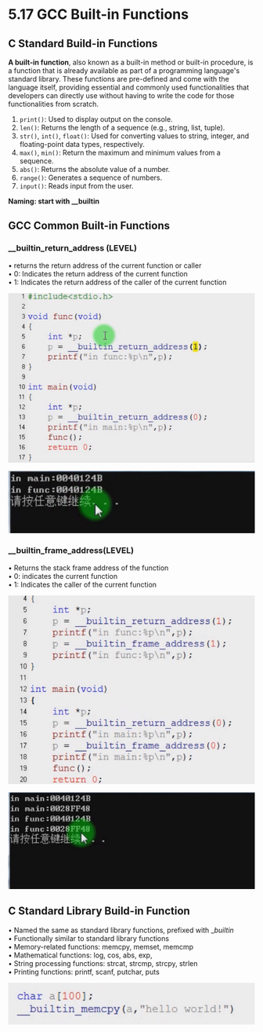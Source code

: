 # 5.17 GCC Built-in Functions



## C Standard Build-in Functions

**A built-in function**, also known as a built-in method or built-in procedure, is a function that is already available as part of a programming language's standard library. These functions are pre-defined and come with the language itself, providing essential and commonly used functionalities that developers can directly use without having to write the code for those functionalities from scratch.

1. `print()`: Used to display output on the console.
2. `len()`: Returns the length of a sequence (e.g., string, list, tuple).
3. `str()`, `int()`, `float()`: Used for converting values to string, integer, and floating-point data types, respectively.
4. `max()`, `min()`: Return the maximum and minimum values from a sequence.
5. `abs()`: Returns the absolute value of a number.
6. `range()`: Generates a sequence of numbers.
7. `input()`: Reads input from the user.

**Naming: start with __builtin**



## GCC Common Built-in Functions

### __builtin_return_address (LEVEL)

• returns the return address of the current function or caller  
• 0: Indicates the return address of the current function  
• 1: Indicates the return address of the caller of the current function  

![01](https://github.com/knightsummon/02-Computer-underlying-programming-and-system-optimization/blob/main/05%20GNU%20C%20Grammar/5.17%20Built-in%20Functions.assets/01.jpg)

![02](https://github.com/knightsummon/02-Computer-underlying-programming-and-system-optimization/blob/main/05%20GNU%20C%20Grammar/5.17%20Built-in%20Functions.assets/02.jpg)



### __builtin_frame_address(LEVEL)

• Returns the stack frame address of the function  
• 0: indicates the current function  
• 1: Indicates the caller of the current function  

![03](https://github.com/knightsummon/02-Computer-underlying-programming-and-system-optimization/blob/main/05%20GNU%20C%20Grammar/5.17%20Built-in%20Functions.assets/03.jpg)

![04](https://github.com/knightsummon/02-Computer-underlying-programming-and-system-optimization/blob/main/05%20GNU%20C%20Grammar/5.17%20Built-in%20Functions.assets/04.jpg)



## C Standard Library Build-in Function

• Named the same as standard library functions, prefixed with __builtin_  
• Functionally similar to standard library functions  
• Memory-related functions: memcpy, memset, memcmp  
• Mathematical functions: log, cos, abs, exp,  
• String processing functions: strcat, strcmp, strcpy, strlen  
• Printing functions: printf, scanf, putchar, puts  

![05](https://github.com/knightsummon/02-Computer-underlying-programming-and-system-optimization/blob/main/05%20GNU%20C%20Grammar/5.17%20Built-in%20Functions.assets/05.jpg)
